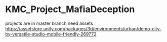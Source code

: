 # KMC_Project_MafiaDeception

projects are in master branch
need assets https://assetstore.unity.com/packages/3d/environments/urban/demo-city-by-versatile-studio-mobile-friendly-269772

